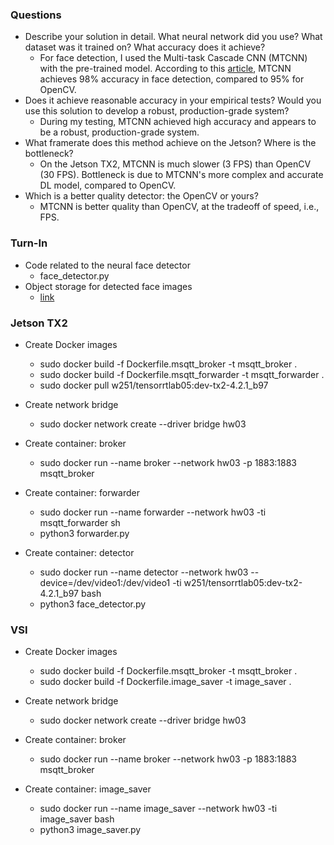 ### Questions
* Describe your solution in detail.  What neural network did you use? What dataset was it trained on? What accuracy does it achieve?
  - For face detection, I used the Multi-task Cascade CNN (MTCNN) with the pre-trained model.  According to this [article](https://blog.datawow.io/face-detection-haar-cascade-vs-mtcnn-13af4aa180e6), MTCNN achieves 98% accuracy in face detection, compared to 95% for OpenCV.
* Does it achieve reasonable accuracy in your empirical tests? Would you use this solution to develop a robust, production-grade system?
  - During my testing, MTCNN achieved high accuracy and appears to be a robust, production-grade system.
* What framerate does this method achieve on the Jetson? Where is the bottleneck?
  - On the Jetson TX2, MTCNN is much slower (3 FPS) than OpenCV (30 FPS).  Bottleneck is due to MTCNN's more complex and accurate DL model, compared to OpenCV.
* Which is a better quality detector: the OpenCV or yours?
  - MTCNN is better quality than OpenCV, at the tradeoff of speed, i.e., FPS.


### Turn-In
* Code related to the neural face detector
  - face_detector.py
* Object storage for detected face images
  - [link](https://cloud.ibm.com/objectstorage/crn%3Av1%3Abluemix%3Apublic%3Acloud-object-storage%3Aglobal%3Aa%2Fd037c9645257443e814577efd4ed2d9f%3A1c5500be-176d-4e6c-a4bb-ff0bc3f07a2a%3A%3A?bucket=sye2&bucketRegion=us-east&endpoint=s3.us-east.cloud-object-storage.appdomain.cloud&paneId=bucket_overview)


### Jetson TX2 ###
* Create Docker images
  - sudo docker build -f Dockerfile.msqtt_broker -t msqtt_broker .
  - sudo docker build -f Dockerfile.msqtt_forwarder -t msqtt_forwarder .
  - sudo docker pull w251/tensorrtlab05:dev-tx2-4.2.1_b97

* Create network bridge
  - sudo docker network create --driver bridge hw03

* Create container: broker
  - sudo docker run --name broker --network hw03 -p 1883:1883 msqtt_broker

* Create container: forwarder
  - sudo docker run --name forwarder --network hw03 -ti msqtt_forwarder sh
  - python3 forwarder.py

* Create container: detector
  - sudo docker run --name detector --network hw03 --device=/dev/video1:/dev/video1 -ti w251/tensorrtlab05:dev-tx2-4.2.1_b97 bash
  - python3 face_detector.py


### VSI ###
* Create Docker images
  - sudo docker build -f Dockerfile.msqtt_broker -t msqtt_broker .
  - sudo docker build -f Dockerfile.image_saver -t image_saver .

* Create network bridge
  - sudo docker network create --driver bridge hw03

* Create container: broker
  - sudo docker run --name broker --network hw03 -p 1883:1883 msqtt_broker

* Create container: image_saver
  - sudo docker run --name image_saver --network hw03 -ti image_saver bash
  - python3 image_saver.py
